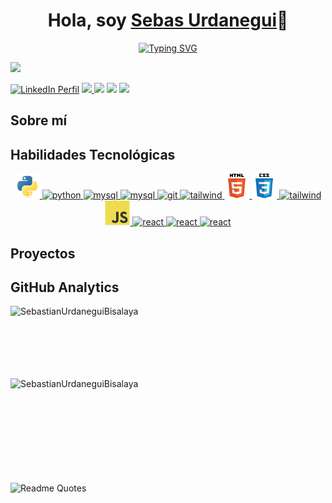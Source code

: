 <div align="center">
    <h1 align="center">Hola, soy <a href="#">Sebas Urdanegui</a>👋</h1>
</div>

<p align="center">
<a href="https://git.io/typing-svg"><img src="https://readme-typing-svg.demolab.com?font=Kanit&size=30&duration=2000&pause=1000&color=F74B1A&center=true&random=false&width=435&lines=Data+Analyst;Data+Scientist;Automation+Programmer" alt="Typing SVG" /></a>
</p>

<img src="https://res.cloudinary.com/drzumfcdp/image/upload/v1714019609/Landing%20Page%20Sebastian/Portado_GitHub_y4mzdn.png"/>

[![LinkedIn Perfil](https://img.shields.io/badge/LinkedIn-0077B5?style=for-the-badge&logo=linkedin&logoColor=white)](https://www.linkedin.com/in/sebastianurdaneguibisalaya/)
<a href="https://medium.com/@sebasurdanegui">
    <img src="https://img.shields.io/badge/Medium-12100E?style=for-the-badge&logo=medium&logoColor=white">
</a>
<img src="https://img.shields.io/badge/Python-14354C?style=for-the-badge&logo=python&logoColor=white">
<img src="https://img.shields.io/badge/jupyter-%23000000.svg?style=for-the-badge&logo=jupyter&logoColor=white">
<img src="https://img.shields.io/badge/Visual%20Studio%20Code-0078d7.svg?style=for-the-badge&logo=visual-studio-code&logoColor=white">


## **Sobre mí**

## **Habilidades Tecnológicas** 

<p align="center">
    <a href="https://www.python.org" target="_blank" rel="noreferrer"> <img src="https://raw.githubusercontent.com/devicons/devicon/master/icons/python/python-original.svg" alt="python" width="40" height="40"/> </a> 
    <a href="https://posit.co/download/rstudio-desktop/" target="_blank" rel="noreferrer"> <img src="https://res.cloudinary.com/drzumfcdp/image/upload/v1713505328/Landing%20Page%20Sebastian/3_wsmgfw.svg" alt="python" width="40" height="40"/> </a> 
    <a href="https://www.microsoft.com/es-es/sql-server/sql-server-downloads" target="_blank" rel="noreferrer"> <img src="https://res.cloudinary.com/drzumfcdp/image/upload/v1713505612/Landing%20Page%20Sebastian/Logos_100_x_100_px_zfzjcp.svg" alt="mysql" width="40" height="40"/> </a> 
    <a href="https://powerbi.microsoft.com/es-es/desktop/" target="_blank" rel="noreferrer"> <img src="https://res.cloudinary.com/drzumfcdp/image/upload/v1713505314/Landing%20Page%20Sebastian/8_zzjc77.svg" alt="mysql" width="40" height="40"/> </a> 
    <a href="https://git-scm.com/" target="_blank" rel="noreferrer"> <img src="https://www.vectorlogo.zone/logos/git-scm/git-scm-icon.svg" alt="git" width="40" height="40"/> </a> 
    <a href="https://astro.build/" target="_blank" rel="noreferrer"> <img src="https://astro.js.org/astro.png" alt="tailwind" width="40" height="40"/> </a>
    <a href="https://www.w3.org/html/" target="_blank" rel="noreferrer"> <img src="https://raw.githubusercontent.com/devicons/devicon/master/icons/html5/html5-original-wordmark.svg" alt="html5" width="40" height="40"/> </a> 
    <a href="https://www.w3schools.com/css/" target="_blank" rel="noreferrer"> <img src="https://raw.githubusercontent.com/devicons/devicon/master/icons/css3/css3-original-wordmark.svg" alt="css3" width="40" height="40"/> </a> 
    <a href="https://tailwindcss.com/" target="_blank" rel="noreferrer"> <img src="https://www.vectorlogo.zone/logos/tailwindcss/tailwindcss-icon.svg" alt="tailwind" width="40" height="40"/> </a>
    <a href="https://developer.mozilla.org/en-US/docs/Web/JavaScript" target="_blank" rel="noreferrer"> <img src="https://raw.githubusercontent.com/devicons/devicon/master/icons/javascript/javascript-original.svg" alt="javascript" width="40" height="40"/> </a> 
    <a href="https://reactjs.org/" target="_blank" rel="noreferrer"> <img src="https://cdn.worldvectorlogo.com/logos/react-native-1.svg" alt="react" width="40" height="40"/> </a> 
    <a href="https://reactjs.org/" target="_blank" rel="noreferrer"> <img src="https://cdn.iconscout.com/icon/free/png-256/free-figma-3628771-3030133.png" alt="react" width="40" height="40"/> </a> 
    <a href="https://reactjs.org/" target="_blank" rel="noreferrer"> <img src="https://cdn.worldvectorlogo.com/logos/office-2.svg" alt="react" width="40" height="40"/> </a> 
</p>

## **Proyectos**


## **GitHub Analytics**

<p><img align="left" src="https://github-readme-stats.vercel.app/api/top-langs?username=SebastianUrdaneguiBisalaya&show_icons=true&theme=github_dark&locale=en&layout=compact" alt="SebastianUrdaneguiBisalaya" /></p>
<br><br><br><br><br><br>
<p>&nbsp;<img align="left" src="https://github-readme-stats.vercel.app/api?username=SebastianUrdaneguiBisalaya&show_icons=true&theme=github_dark&locale=en&layout=compact" alt="SebastianUrdaneguiBisalaya" /></p>

<br><br><br><br><br><br><br><br>
![Readme Quotes](https://quotes-github-readme.vercel.app/api?type=vertical&theme=dark&quote=La+verdad+sólo+se+puede+encontrar+en+un+lugar:+el+código&border=True?theme=monokai&author=Robert+C.+Martin)


